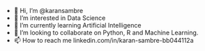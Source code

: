 - 👋 Hi, I’m @karansambre
- 👀 I’m interested in Data Science
- 🌱 I’m currently learning Artificial Intelligence
- 💞️ I’m looking to collaborate on Python, R and Machine Learning.
- 📫 How to reach me linkedin.com/in/karan-sambre-bb044112a

<!---
karansambre/karansambre is a ✨ special ✨ repository because its `README.md` (this file) appears on your GitHub profile.
You can click the Preview link to take a look at your changes.
--->
